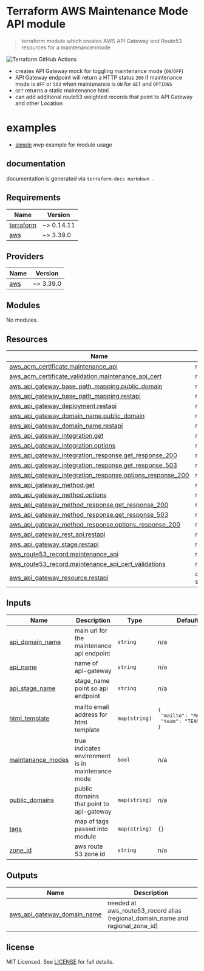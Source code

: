 # Terraform AWS Maintenance Mode API module

> terraform module which creates AWS API Gateway and Route53 resources for a maintenancenmode

![Terraform GitHub Actions](https://github.com/edithcare/terraform-aws-maintenance-mode-api/workflows/Terraform%20GitHub%20Actions/badge.svg)

- creates API Gateway mock for toggling maintenance mode (`ON`/`OFF`)
- API Gateway endpoint will return a HTTP status `200` if maintenance mode is `OFF` or `503` when maintenance is `ON` for `GET` and `OPTIONS`
- `GET` returns a static maintenance html
- can add additional route53 weighted records that point to API Gateway and other Location


# examples
- [simple](examples/simple) mvp example for module usage

## documentation

documentation is generated via `terraform-docs markdown .`


## Requirements

| Name | Version |
|------|---------|
| <a name="requirement_terraform"></a> [terraform](#requirement\_terraform) | ~> 0.14.11 |
| <a name="requirement_aws"></a> [aws](#requirement\_aws) | ~> 3.39.0 |

## Providers

| Name | Version |
|------|---------|
| <a name="provider_aws"></a> [aws](#provider\_aws) | ~> 3.39.0 |

## Modules

No modules.

## Resources

| Name | Type |
|------|------|
| [aws_acm_certificate.maintenance_api](https://registry.terraform.io/providers/hashicorp/aws/latest/docs/resources/acm_certificate) | resource |
| [aws_acm_certificate_validation.maintenance_api_cert](https://registry.terraform.io/providers/hashicorp/aws/latest/docs/resources/acm_certificate_validation) | resource |
| [aws_api_gateway_base_path_mapping.public_domain](https://registry.terraform.io/providers/hashicorp/aws/latest/docs/resources/api_gateway_base_path_mapping) | resource |
| [aws_api_gateway_base_path_mapping.restapi](https://registry.terraform.io/providers/hashicorp/aws/latest/docs/resources/api_gateway_base_path_mapping) | resource |
| [aws_api_gateway_deployment.restapi](https://registry.terraform.io/providers/hashicorp/aws/latest/docs/resources/api_gateway_deployment) | resource |
| [aws_api_gateway_domain_name.public_domain](https://registry.terraform.io/providers/hashicorp/aws/latest/docs/resources/api_gateway_domain_name) | resource |
| [aws_api_gateway_domain_name.restapi](https://registry.terraform.io/providers/hashicorp/aws/latest/docs/resources/api_gateway_domain_name) | resource |
| [aws_api_gateway_integration.get](https://registry.terraform.io/providers/hashicorp/aws/latest/docs/resources/api_gateway_integration) | resource |
| [aws_api_gateway_integration.options](https://registry.terraform.io/providers/hashicorp/aws/latest/docs/resources/api_gateway_integration) | resource |
| [aws_api_gateway_integration_response.get_response_200](https://registry.terraform.io/providers/hashicorp/aws/latest/docs/resources/api_gateway_integration_response) | resource |
| [aws_api_gateway_integration_response.get_response_503](https://registry.terraform.io/providers/hashicorp/aws/latest/docs/resources/api_gateway_integration_response) | resource |
| [aws_api_gateway_integration_response.options_response_200](https://registry.terraform.io/providers/hashicorp/aws/latest/docs/resources/api_gateway_integration_response) | resource |
| [aws_api_gateway_method.get](https://registry.terraform.io/providers/hashicorp/aws/latest/docs/resources/api_gateway_method) | resource |
| [aws_api_gateway_method.options](https://registry.terraform.io/providers/hashicorp/aws/latest/docs/resources/api_gateway_method) | resource |
| [aws_api_gateway_method_response.get_response_200](https://registry.terraform.io/providers/hashicorp/aws/latest/docs/resources/api_gateway_method_response) | resource |
| [aws_api_gateway_method_response.get_response_503](https://registry.terraform.io/providers/hashicorp/aws/latest/docs/resources/api_gateway_method_response) | resource |
| [aws_api_gateway_method_response.options_response_200](https://registry.terraform.io/providers/hashicorp/aws/latest/docs/resources/api_gateway_method_response) | resource |
| [aws_api_gateway_rest_api.restapi](https://registry.terraform.io/providers/hashicorp/aws/latest/docs/resources/api_gateway_rest_api) | resource |
| [aws_api_gateway_stage.restapi](https://registry.terraform.io/providers/hashicorp/aws/latest/docs/resources/api_gateway_stage) | resource |
| [aws_route53_record.maintenance_api](https://registry.terraform.io/providers/hashicorp/aws/latest/docs/resources/route53_record) | resource |
| [aws_route53_record.maintenance_api_cert_validations](https://registry.terraform.io/providers/hashicorp/aws/latest/docs/resources/route53_record) | resource |
| [aws_api_gateway_resource.restapi](https://registry.terraform.io/providers/hashicorp/aws/latest/docs/data-sources/api_gateway_resource) | data source |

## Inputs

| Name | Description | Type | Default | Required |
|------|-------------|------|---------|:--------:|
| <a name="input_api_domain_name"></a> [api\_domain\_name](#input\_api\_domain\_name) | main url for the maintenance api endpoint | `string` | n/a | yes |
| <a name="input_api_name"></a> [api\_name](#input\_api\_name) | name of api-gateway | `string` | n/a | yes |
| <a name="input_api_stage_name"></a> [api\_stage\_name](#input\_api\_stage\_name) | stage\_name point so api endpoint | `string` | n/a | yes |
| <a name="input_html_template"></a> [html\_template](#input\_html\_template) | mailto email address for html template | `map(string)` | <pre>{<br>  "mailto": "MAILTO",<br>  "team": "TEAM"<br>}</pre> | no |
| <a name="input_maintenance_modes"></a> [maintenance\_modes](#input\_maintenance\_modes) | true indicates environment is in maintenance mode | `bool` | n/a | yes |
| <a name="input_public_domains"></a> [public\_domains](#input\_public\_domains) | public domains that point to api-gateway | `map(string)` | n/a | yes |
| <a name="input_tags"></a> [tags](#input\_tags) | map of tags passed into module | `map(string)` | `{}` | no |
| <a name="input_zone_id"></a> [zone\_id](#input\_zone\_id) | aws route 53 zone id | `string` | n/a | yes |

## Outputs

| Name | Description |
|------|-------------|
| <a name="output_aws_api_gateway_domain_name"></a> [aws\_api\_gateway\_domain\_name](#output\_aws\_api\_gateway\_domain\_name) | needed at aws\_route53\_record alias (regional\_domain\_name and regional\_zone\_id) |


## license

MIT Licensed. See [LICENSE](https://github.com/edithcare/terraform-aws-maintenance-mode-api/blob/master/LICENSE) for full details.
